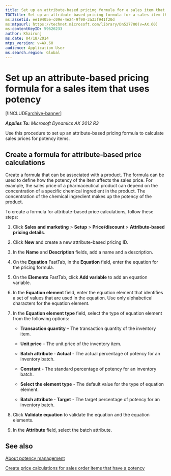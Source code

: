 ```yaml
---
title: Set up an attribute-based pricing formula for a sales item that uses potency
TOCTitle: Set up an attribute-based pricing formula for a sales item that uses potency
ms:assetid: ee19405e-c09e-4e24-9f90-3a33f941f20d
ms:mtpsurl: https://technet.microsoft.com/library/Dn527700(v=AX.60)
ms:contentKeyID: 59626233
author: Khairunj
ms.date: 04/18/2014
mtps_version: v=AX.60
audience: Application User
ms.search.region: Global
---
```


# Set up an attribute-based pricing formula for a sales item that uses potency 


[!INCLUDE[archive-banner](includes/archive-banner.md)]


_**Applies To:** Microsoft Dynamics AX 2012 R3_

Use this procedure to set up an attribute-based pricing formula to calculate sales prices for potency items.

## Create a formula for attribute-based price calculations

Create a formula that can be associated with a product. The formula can be used to define how the potency of the item affects the sales price. For example, the sales price of a pharmaceutical product can depend on the concentration of a specific chemical ingredient in the product. The concentration of the chemical ingredient makes up the potency of the product.

To create a formula for attribute-based price calculations, follow these steps:

1.  Click **Sales and marketing** \> **Setup** \> **Price/discount** \> **Attribute-based pricing details**.

2.  Click **New** and create a new attribute-based pricing ID.

3.  In the **Name** and **Description** fields, add a name and a description.

4.  On the **Equation** FastTab, in the **Equation** field, enter the equation for the pricing formula.

5.  On the **Elements** FastTab, click **Add variable** to add an equation variable.

6.  In the **Equation element** field, enter the equation element that identifies a set of values that are used in the equation. Use only alphabetical characters for the equation element.

7.  In the **Equation element type** field, select the type of equation element from the following options:
    
      - **Transaction quantity** – The transaction quantity of the inventory item.
    
      - **Unit price** – The unit price of the inventory item.
    
      - **Batch attribute - Actual** - The actual percentage of potency for an inventory batch.
    
      - **Constant** - The standard percentage of potency for an inventory batch.
    
      - **Select the element type** - The default value for the type of equation element.
    
      - **Batch attribute - Target** - The target percentage of potency for an inventory batch.

8.  Click **Validate equation** to validate the equation and the equation elements.

9.  In the **Attribute** field, select the batch attribute.

## See also

[About potency management](about-potency-management.md)

[Create price calculations for sales order items that have a potency](create-price-calculations-for-sales-order-items-that-have-a-potency.md)

  


